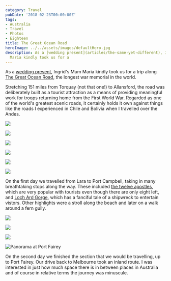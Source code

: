 ```yaml
---
category: Travel
pubDate: '2018-02-23T00:00:00Z'
tags:
- Australia
- Travel
- Photos
- Eighteen
title: The Great Ocean Road
heroImage: ../../assets/images/defaultHero.jpg
description: As a [wedding present](articles/the-same-yet-different), Ingrid's Mum
  Maria kindly took us for a
---
```

As a [wedding present](articles/the-same-yet-different), Ingrid's Mum Maria kindly took us for a trip along [The Great Ocean Road](https://en.wikipedia.org/wiki/Great_Ocean_Road), the longest war memorial in the world.

Stretching 151 miles from Torquay (not that one!) to Allansford, the road was deliberately built as a tourist attraction as a means of providing meaningful work for troops returning home from the First World War. Regarded as one of the world's greatest scenic roads, it certainly holds it own against things like the roads I experienced in Chile and Bolivia when I travelled over the Andes.

![](../../assets/images/great_ocean_road/great_ocean_road_01.jpg)

![](../../assets/images/great_ocean_road/great_ocean_road_02.jpg)

![](../../assets/images/great_ocean_road/great_ocean_road_03.jpg)

![](../../assets/images/great_ocean_road/great_ocean_road_04.jpg)

![](../../assets/images/great_ocean_road/great_ocean_road_05.jpg)

![](../../assets/images/great_ocean_road/great_ocean_road_06.jpg)

On the first day we travelled from Lara to Port Campbell, taking in many breathtaking stops along the way. These included [the twelve apostles](https://en.wikipedia.org/wiki/The_Twelve_Apostles_(Victoria)), which are very popular with tourists even though there are only eight left, and [Loch Ard Gorge](https://en.wikipedia.org/wiki/Loch_Ard_Gorge), which has a fanciful tale of a shipwreck to entertain vistors. Other highlights were a stroll along the beach and later on a walk around a fern gully. 

![](../../assets/images/great_ocean_road/great_ocean_road_07.jpg)

![](../../assets/images/great_ocean_road/great_ocean_road_08.jpg)

![](../../assets/images/great_ocean_road/great_ocean_road_09.jpg)

![Panorama at Port Fairey](../../assets/images/great_ocean_road/great_ocean_road_10.jpg)

On the second day we finished the section that we would be travelling, up to Port Fairey. Our drive back to Melbourne took an inland route. I was interested in just how much space there is in between places in Australia and of course in relative terms the journey was minuscule.